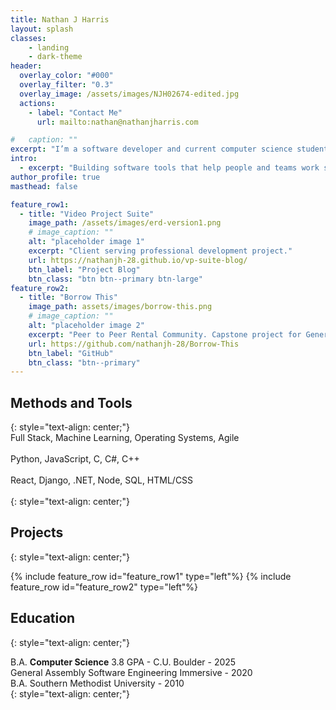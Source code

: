 ```yaml
---
title: Nathan J Harris
layout: splash
classes:
    - landing
    - dark-theme
header:
  overlay_color: "#000"
  overlay_filter: "0.3"
  overlay_image: /assets/images/NJH02674-edited.jpg
  actions:
    - label: "Contact Me"
      url: mailto:nathan@nathanjharris.com

#   caption: ""
excerpt: "I’m a software developer and current computer science student with a unique background in lighting console programming for major film productions. After a successful career working with academy award winning talent, I transitioned into software development to apply my problem-solving and communication skills to new challenges. I specialize in building tools that simplify complex processes and help people focus on what matters most."
intro: 
  - excerpt: "Building software tools that help people and teams work smarter."
author_profile: true
masthead: false

feature_row1:
  - title: "Video Project Suite"
    image_path: /assets/images/erd-version1.png
    # image_caption: ""
    alt: "placeholder image 1"
    excerpt: "Client serving professional development project."
    url: https://nathanjh-28.github.io/vp-suite-blog/
    btn_label: "Project Blog"
    btn_class: "btn btn--primary btn-large"
feature_row2:
  - title: "Borrow This"
    image_path: assets/images/borrow-this.png
    # image_caption: ""
    alt: "placeholder image 2"
    excerpt: "Peer to Peer Rental Community. Capstone project for General Assembly."
    url: https://github.com/nathanjh-28/Borrow-This
    btn_label: "GitHub"
    btn_class: "btn--primary"
---
```


<!-- <p style="color:red;">This site is under construction.  Please excuse the temporary or missing content</p> -->

## Methods and Tools
{: style="text-align: center;"}
<br/>Full Stack, Machine Learning, Operating Systems, Agile <br/><br/>
Python,  JavaScript,  C,  C#,  C++ <br/><br/>
React,  Django,  .NET,  Node,  SQL,  HTML/CSS<br /><br/>
{: style="text-align: center;"}

<!-- <p class="notice" style="text-align: center; font-size:5em;">Building software tools that help people and teams work smarter.</p> -->
<!-- <br>Building software tools that help people and teams work smarter.<br><br>
{: style="text-align: center;"}
{: .notice--primary} -->

<!-- {% include feature_row id="intro" type="center" %} -->


## Projects
{: style="text-align: center;"}


{% include feature_row id="feature_row1" type="left"%}
{% include feature_row id="feature_row2" type="left"%}


## Education
{: style="text-align: center;"}

B.A. **Computer Science** 3.8 GPA - C.U. Boulder - 2025 <br/>
General Assembly Software Engineering Immersive - 2020 <br/>
B.A. Southern Methodist University - 2010 <br/>
{: style="text-align: center;"}



